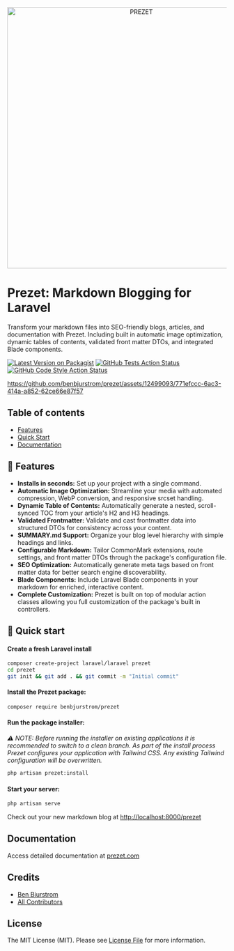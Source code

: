 <div align="center">
    <img src="https://prezet.com/ogimage.png" width="600" alt="PREZET">
</div>

# Prezet: Markdown Blogging for Laravel

Transform your markdown files into SEO-friendly blogs, articles, and documentation with Prezet. Including built in automatic image optimization, dynamic tables of contents, validated front matter DTOs, and integrated Blade components.

[![Latest Version on Packagist](https://img.shields.io/packagist/v/benbjurstrom/prezet.svg?style=flat-square)](https://packagist.org/packages/benbjurstrom/prezet)
[![GitHub Tests Action Status](https://img.shields.io/github/actions/workflow/status/benbjurstrom/prezet/run-tests.yml?branch=main&label=tests&style=flat-square)](https://github.com/benbjurstrom/prezet/actions?query=workflow%3Arun-tests+branch%3Amain)
[![GitHub Code Style Action Status](https://img.shields.io/github/actions/workflow/status/benbjurstrom/prezet/fix-php-code-style-issues.yml?branch=main&label=code%20style&style=flat-square)](https://github.com/benbjurstrom/prezet/actions?query=workflow%3A"Fix+PHP+code+style+issues"+branch%3Amain)

https://github.com/benbjurstrom/prezet/assets/12499093/771efccc-6ac3-414a-a852-62ce66e87f57

## Table of contents
- [Features](https://github.com/benbjurstrom/prezet#user-content--features)
- [Quick Start](https://github.com/benbjurstrom/prezet#user-content--quick-start)
- [Documentation](https://github.com/benbjurstrom/prezet#user-content--documentation)

## 🌟 Features

- **Installs in seconds:**  Set up your project with a single command.
- **Automatic Image Optimization:** Streamline your media with automated compression, WebP conversion, and responsive srcset handling.
- **Dynamic Table of Contents:** Automatically generate a nested, scroll-synced TOC from your article's H2 and H3 headings.
- **Validated Frontmatter:** Validate and cast frontmatter data into structured DTOs for consistency across your content.
- **SUMMARY.md Support:** Organize your blog level hierarchy with simple headings and links.
- **Configurable Markdown:** Tailor CommonMark extensions, route settings, and front matter DTOs through the package's configuration file.
- **SEO Optimization:** Automatically generate meta tags based on front matter data for better search engine discoverability.
- **Blade Components:** Include Laravel Blade components in your markdown for enriched, interactive content.
- **Complete Customization:** Prezet is built on top of modular action classes allowing you full customization of the package's built in controllers.

## 🚀 Quick start

#### Create a fresh Laravel install

```bash
composer create-project laravel/laravel prezet
cd prezet
git init && git add . && git commit -m "Initial commit"
```

#### Install the Prezet package:

```bash
composer require benbjurstrom/prezet
```

#### Run the package installer:

_⚠️ NOTE: Before running the installer on existing applications it is recommended to switch to a clean branch. As part of the install process Prezet configures your application with Tailwind CSS. Any existing Tailwind configuration will be overwritten._

```bash
php artisan prezet:install
```

#### Start your server:
```bash
php artisan serve
```

Check out your new markdown blog at [http://localhost:8000/prezet](http://localhost:8000/prezet)

## Documentation
Access detailed documentation at [prezet.com](https://prezet.com)

## Credits

- [Ben Bjurstrom](https://github.com/benbjurstrom)
- [All Contributors](../../contributors)

## License

The MIT License (MIT). Please see [License File](LICENSE.md) for more information.
